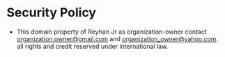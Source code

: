 # Security Policy
- This domain property of Reyhan Jr as organization-owner contact organization.owner@gmail.com and organization_owner@yahoo.com. all rights and credit reserved under international law.
